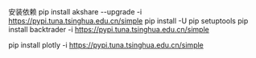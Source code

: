 安装依赖
pip install akshare --upgrade -i https://pypi.tuna.tsinghua.edu.cn/simple
pip install -U pip setuptools
pip install backtrader  -i https://pypi.tuna.tsinghua.edu.cn/simple


pip install plotly -i https://pypi.tuna.tsinghua.edu.cn/simple      